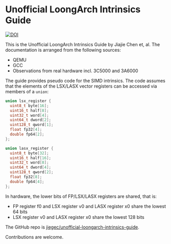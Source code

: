 # Unofficial LoongArch Intrinsics Guide

[![DOI](https://zenodo.org/badge/730251036.svg)](https://doi.org/10.5281/zenodo.14169508)

This is the Unofficial LoongArch Intrinsics Guide by Jiajie Chen et, al. The documentation is arranged from the following sources:

- QEMU
- GCC
- Observations from real hardware incl. 3C5000 and 3A6000

The guide provides pseudo code for the SIMD intrinsics. The code assumes that the elements of the LSX/LASX vector registers can be accessed via members of a `union`:

```cpp
union lsx_register {
  uint8_t byte[16];
  uint16_t half[8];
  uint32_t word[4];
  uint64_t dword[2];
  uint128_t qword[1];
  float fp32[4];
  double fp64[2];
};

union lasx_register {
  uint8_t byte[32];
  uint16_t half[16];
  uint32_t word[8];
  uint64_t dword[4];
  uint128_t qword[2];
  float fp32[8];
  double fp64[4];
};
```

In hardware, the lower bits of FP/LSX/LASX registers are shared, that is:

- FP register f0 and LSX register v0 and LASX register x0 share the lowest 64 bits
- LSX register v0 and LASX register x0 share the lowest 128 bits

The GitHub repo is [jiegec/unofficial-loongarch-intrinsics-guide](https://github.com/jiegec/unofficial-loongarch-intrinsics-guide).

Contributions are welcome.
